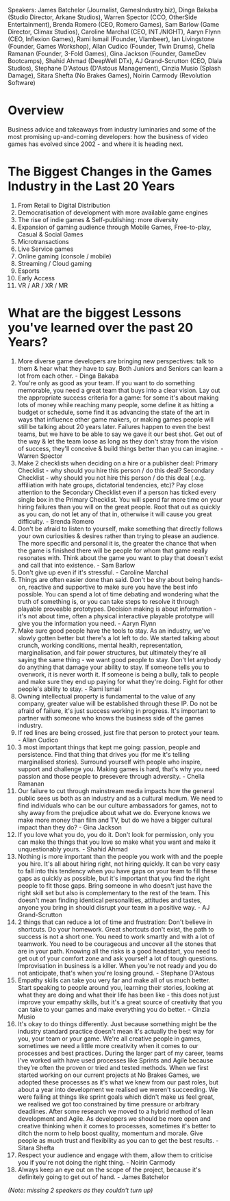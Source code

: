 Speakers: James Batchelor (Journalist, GamesIndustry.biz), Dinga Bakaba (Studio Director, Arkane Studios), Warren Spector (CCO, OtherSide Entertainment), Brenda Romero (CEO, Romero Games), Sam Barlow (Game Director, Climax Studios), Caroline Marchal (CEO, INT./NIGHT), Aaryn Flynn (CEO, Inflexion Games), Rami Ismail (Founder, Vlambeer), Ian Livingstone (Founder, Games Workshop), Allan Cudico (Founder, Twin Drums), Chella Ramanan (Founder, 3-Fold Games), Gina Jackson (Founder, GameDev Bootcamps), Shahid Ahmad (DeepWell DTx), AJ Grand-Scrutton (CEO, Dlala Studios), Stephane D'Astous (D'Astous Management), Cinzia Musio (Splash Damage), Sitara Shefta (No Brakes Games), Noirin Carmody (Revolution Software)

# Overview
Business advice and takeaways from industry luminaries and some of the most promising up-and-coming developers: how the business of video games has evolved since 2002 - and where it is heading next. 

# The Biggest Changes in the Games Industry in the Last 20 Years
1. From Retail to Digital Distribution 
2. Democratisation of development with more available game engines
3. The rise of indie games & Self-publishing: more diversity
5. Expansion of gaming audience through Mobile Games, Free-to-play, Casual & Social Games
6. Microtransactions
7. Live Service games
8. Online gaming (console / mobile)
9. Streaming / Cloud gaming
10. Esports
11. Early Access
12. VR / AR / XR / MR

# What are the biggest Lessons you've learned over the past 20 Years?
1. More diverse game developers are bringing new perspectives: talk to them & hear what they have to say. Both Juniors and Seniors can learn a lot from each other. - Dinga Bakaba
2. You're only as good as your team. If you want to do something memorable, you need a great team that buys into a clear vision. Lay out the appropriate success criteria for a game: for some it's about making lots of money while reaching many people, some define it as hitting a budget or schedule, some find it as advancing the state of the art in ways that influence other game makers, or making games people will still be talking about 20 years later. Failures happen to even the best teams, but we have to be able to say we gave it our best shot. Get out of the way & let the team loose as long as they don't stray from the vision of success, they'll conceive & build things better than you can imagine. - Warren Spector
3. Make 2 checklists when deciding on a hire or a publisher deal: Primary Checklist - why should you hire this person / do this deal? Secondary Checklist - why should you not hire this person / do this deal (.e.g. affiliation with hate groups, dictatorial tendencies, etc)? Pay close attention to the Secondary Checklist even if a person has ticked every single box in the Primary Checklist. You will spend far more time on your hiring failures than you will on the great people. Root that out as quickly as you can, do not let any of that in, otherwise it will cause you great difficulty. - Brenda Romero
4. Don't be afraid to listen to yourself, make something that directly follows your own curiosities & desires rather than trying to please an audience. The more specific and personal it is, the greater the chance that when the game is finished there will be people for whom that game really resonates with. Think about the game you want to play that doesn't exist and call that into existence. -  Sam Barlow
5. Don't give up even if it's stressful. - Caroline Marchal
6. Things are often easier done than said. Don't be shy about being hands-on, reactive and supportive to make sure you have the best info possible. You can spend a lot of time debating and wondering what the truth of something is, or you can take steps to resolve it through playable proveable prototypes. Decision making is about information - it's not about time, often a physical interactive playable prototype will give you the information you need. - Aaryn Flynn 
7. Make sure good people have the tools to stay. As an industry, we've slowly gotten better but there's a lot left to do. We started talking about crunch, working conditions, mental health, representation, marginalisation, and fair power structures, but ultimately they're all saying the same thing - we want good people to stay. Don't let anybody do anything that damage your ability to stay. If someone tells you to overwork, it is never worth it. If someone is being a bully, talk to people and make sure they end up paying for what they're doing. Fight for other people's ability to stay. - Rami Ismail
8. Owning intellectual property is fundamental to the value of any company, greater value will be established through these IP. Do not be afraid of failure, it's just success working in progress. It's important to partner with someone who knows the business side of the games industry.
9. If red lines are being crossed, just fire that person to protect your team. - Allan Cudico
10. 3 most important things that kept me going: passion, people and persistence. Find that thing that drives you (for me it's telling marginalised stories). Surround yourself with people who inspire, support and challenge you. Making games is hard, that's why you need passion and those people to presevere through adversity. - Chella Ramanan
11. Our failure to cut through mainstream media impacts how the general public sees us both as an industry and as a cultural medium. We need to find individuals who can be our culture ambassadors for games, not to shy away from the prejudice about what we do. Everyone knows we make more money than film and TV, but do we have a bigger cultural impact than they do? - Gina Jackson 
12. If you love what you do, you do it. Don't look for permission, only you can make the things that you love so make what you want and make it unquestionably yours. - Shahid Ahmad
13. Nothing is more important than the people you work with and the poeple you hire. It's all about hiring right, not hiring quickly. It can be very easy to fall into this tendency when you have gaps on your team to fill these gaps as quickly as possible, but it's important that you find the right people to fit those gaps. Bring someone in who doesn't just have the right skill set but also is complementary to the rest of the team. This doesn't mean finding identical personalities, attitudes and tastes, anyone you bring in should disrupt your team in a positive way. - AJ Grand-Scrutton
14. 2 things that can reduce a lot of time and frustration: Don't believe in shortcuts. Do your homework. Great shortcuts don't exist, the path to success is not a short one. You need to work smartly and with a lot of teamwork. You need to be courageous and uncover all the stones that are in your path. Knowing all the risks is a good headstart, you need to get out of your comfort zone and ask yourself a lot of tough questions. Improvisation in business is a killer. When you're not ready and you do not anticipate, that's when you're losing ground. - Stephane D'Astous
15. Empathy skills can take you very far and make all of us much better. Start speaking to people around you, learning their stories, looking at what they are doing and what their life has been like - this does not just improve your empathy skills, but it's a great source of creativity that you can take to your games and make everything you do better. - Cinzia Musio
16. It's okay to do things differently. Just because something might be the industry standard practice doesn't mean it's actually the best way for you, your team or your game. We're all creative people in games, sometimes we need a little more creativity when it comes to our processes and best practices. During the larger part of my career, teams I've worked with have used processes like Sprints and Agile because they're often the proven or tried and tested methods. When we first started working on our current projects at No Brakes Games, we adopted these processes as it's what we knew from our past roles, but about a year into development we realised we weren't succeeding. We were failing at things like sprint goals which didn't make us feel great, we realised we got too constrained by time pressure or arbitrary deadlines. After some research we moved to a hybrid method of lean development and Agile. As developers we should be more open and creative thinking when it comes to processes, sometimes it's better to ditch the norm to help boost quality, momentum and morale. Give people as much trust and flexibility as you can to get the best results. - Sitara Shefta
17. Respect your audience and engage with them, allow them to criticise you if you're not doing the right thing. - Noirin Carmody
18. Always keep an eye out on the scope of the project, because it's definitely going to get out of hand. - James Batchelor

_(Note: missing 2 speakers as they couldn't turn up)_
